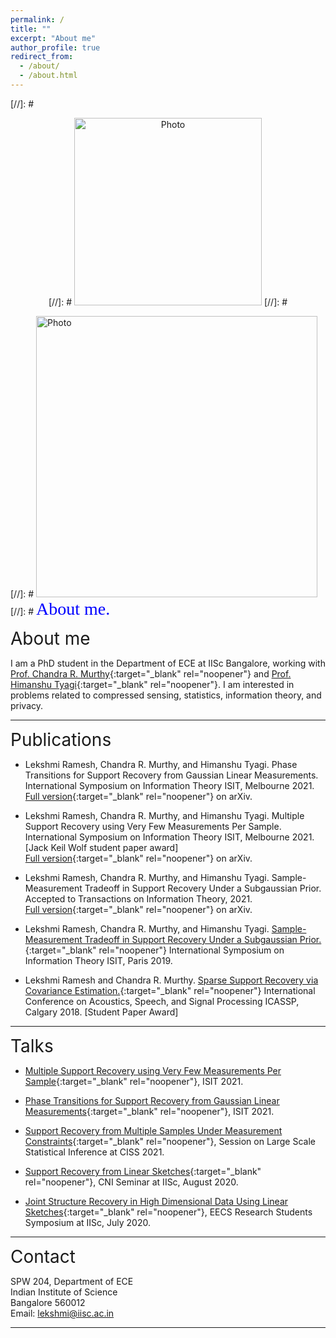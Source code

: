 ```yaml
---
permalink: /
title: ""
excerpt: "About me"
author_profile: true
redirect_from: 
  - /about/
  - /about.html
---
```


[//]: #<p align="center">
[//]: # <img src="https://lekshmi-ramesh.github.io/files/lr_img.jpg?raw=true" alt="Photo" style="width: 300px;"/> 
[//]: #</p>

[//]: # <img src="https://lekshmi-ramesh.github.io/files/lr_img.jpg?raw=true" alt="Photo" style="width: 450px;"/> 
[//]: # <span style="color:blue; font-family:Georgia; font-size:2em;">About me.</span>

<span style="font-size:2em;">About me</span>

I am a PhD student in the Department of ECE at IISc Bangalore, working with [Prof. Chandra R. Murthy](https://ece.iisc.ac.in/~cmurthy/doku.php){:target="_blank" rel="noopener"} and [Prof. Himanshu Tyagi](https://ece.iisc.ac.in/~htyagi/){:target="_blank" rel="noopener"}. I am interested in problems related to compressed sensing, statistics, information theory, and privacy. 

---
<span style="font-size:2em;">Publications</span>

- Lekshmi Ramesh, Chandra R. Murthy, and Himanshu Tyagi. Phase Transitions for Support Recovery from Gaussian Linear Measurements. International Symposium on Information Theory ISIT, Melbourne 2021. <br /> [Full version](https://arxiv.org/abs/2102.00235){:target="_blank" rel="noopener"} on arXiv.


- Lekshmi Ramesh, Chandra R. Murthy, and Himanshu Tyagi. Multiple Support Recovery using Very Few Measurements Per Sample. International Symposium on Information Theory ISIT, Melbourne 2021. [Jack Keil Wolf student paper award] <br/> [Full version](https://arxiv.org/abs/2105.09855){:target="_blank" rel="noopener"} on arXiv.

- Lekshmi Ramesh, Chandra R. Murthy, and Himanshu Tyagi. Sample-Measurement Tradeoff in Support Recovery Under a Subgaussian Prior. Accepted to Transactions on Information Theory, 2021. <br/> [Full version](https://arxiv.org/abs/1912.11247){:target="_blank" rel="noopener"} on arXiv.

- Lekshmi Ramesh, Chandra R. Murthy, and Himanshu Tyagi. [Sample-Measurement Tradeoff in Support Recovery Under a Subgaussian Prior.](https://ieeexplore.ieee.org/document/8849704){:target="_blank" rel="noopener"} International Symposium on Information Theory ISIT, Paris 2019. 

- Lekshmi Ramesh and Chandra R. Murthy. [Sparse Support Recovery via Covariance Estimation.](https://ieeexplore.ieee.org/document/8462509){:target="_blank" rel="noopener"} International Conference on Acoustics, Speech, and Signal Processing ICASSP, Calgary 2018. [Student Paper Award]

---
<span style="font-size:2em;">Talks</span>
- [Multiple Support Recovery using Very Few Measurements Per Sample](https://drive.google.com/file/d/1uo9aIq-xw05xfinJaKUsJW62A_VLglSJ/view?usp=sharing){:target="_blank" rel="noopener"}, ISIT 2021.

- [Phase Transitions for Support Recovery from Gaussian Linear Measurements](https://drive.google.com/file/d/1_tM7hrMBbpsu6WWn6Ycp88Pn2nyUCYxw/view?usp=sharing){:target="_blank" rel="noopener"}, ISIT 2021.

- [Support Recovery from Multiple Samples Under Measurement Constraints](https://epapers.org/ciss2021/ESR/session_sched_view.php?PHPSESSID=r0n5ogkrll3eblnn08j3fufj64&sched_id=1){:target="_blank" rel="noopener"}, Session on Large Scale Statistical Inference at CISS 2021.

- [Support Recovery from Linear Sketches](https://www.youtube.com/watch?v=jWkCMoET-LA){:target="_blank" rel="noopener"}, CNI Seminar at IISc, August 2020.

- [Joint Structure Recovery in High Dimensional Data Using Linear Sketches](https://eecs.iisc.ac.in/EECS2020/){:target="_blank" rel="noopener"}, EECS Research Students Symposium at IISc, July 2020.

---
<span style="font-size:2em;">Contact</span>

SPW 204, Department of ECE<br/>
Indian Institute of Science<br/>
Bangalore 560012<br/>
Email: lekshmi@iisc.ac.in<br/>

---

<br/><br/><br/><br/>

<script type="text/javascript">
    var date = new Date(),
    year = date.getFullYear(),
    open = '<p style="text-align: center; font-size: 75%;">',
    copy = 'Copyright &copy; ' + year + ' Lekshmi Ramesh.',
    close = '</p>',
    html = open + copy + close;
    document.write(html);
 </script>
